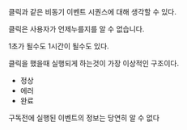 클릭과 같은 비동기 이벤트 시퀀스에 대해 생각할 수 있다.

클릭은 사용자가 언제누를지를 알 수 없습니다.

1초가 될수도 1시간이 될수도 있다.

클릭을 했을때 실행되게 하는것이 가장 이상적인 구조이다.

- 정상
- 에러
- 완료

구독전에 실행된 이벤트의 정보는 당연히 알 수 없다
